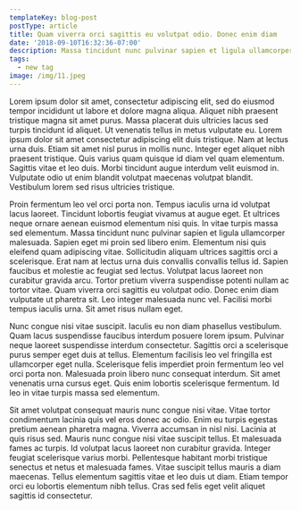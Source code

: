 ```yaml
---
templateKey: blog-post
postType: article
title: Quam viverra orci sagittis eu volutpat odio. Donec enim diam
date: '2018-09-10T16:32:36-07:00'
description: Massa tincidunt nunc pulvinar sapien et ligula ullamcorper malesuada.
tags:
  - new tag
image: /img/11.jpeg
---
```

Lorem ipsum dolor sit amet, consectetur adipiscing elit, sed do eiusmod tempor incididunt ut labore et dolore magna aliqua. Aliquet nibh praesent tristique magna sit amet purus. Massa placerat duis ultricies lacus sed turpis tincidunt id aliquet. Ut venenatis tellus in metus vulputate eu. Lorem ipsum dolor sit amet consectetur adipiscing elit duis tristique. Nam at lectus urna duis. Etiam sit amet nisl purus in mollis nunc. Integer eget aliquet nibh praesent tristique. Quis varius quam quisque id diam vel quam elementum. Sagittis vitae et leo duis. Morbi tincidunt augue interdum velit euismod in. Vulputate odio ut enim blandit volutpat maecenas volutpat blandit. Vestibulum lorem sed risus ultricies tristique.



Proin fermentum leo vel orci porta non. Tempus iaculis urna id volutpat lacus laoreet. Tincidunt lobortis feugiat vivamus at augue eget. Et ultrices neque ornare aenean euismod elementum nisi quis. In vitae turpis massa sed elementum. Massa tincidunt nunc pulvinar sapien et ligula ullamcorper malesuada. Sapien eget mi proin sed libero enim. Elementum nisi quis eleifend quam adipiscing vitae. Sollicitudin aliquam ultrices sagittis orci a scelerisque. Erat nam at lectus urna duis convallis convallis tellus id. Sapien faucibus et molestie ac feugiat sed lectus. Volutpat lacus laoreet non curabitur gravida arcu. Tortor pretium viverra suspendisse potenti nullam ac tortor vitae. Quam viverra orci sagittis eu volutpat odio. Donec enim diam vulputate ut pharetra sit. Leo integer malesuada nunc vel. Facilisi morbi tempus iaculis urna. Sit amet risus nullam eget.



Nunc congue nisi vitae suscipit. Iaculis eu non diam phasellus vestibulum. Quam lacus suspendisse faucibus interdum posuere lorem ipsum. Pulvinar neque laoreet suspendisse interdum consectetur. Sagittis orci a scelerisque purus semper eget duis at tellus. Elementum facilisis leo vel fringilla est ullamcorper eget nulla. Scelerisque felis imperdiet proin fermentum leo vel orci porta non. Malesuada proin libero nunc consequat interdum. Sit amet venenatis urna cursus eget. Quis enim lobortis scelerisque fermentum. Id leo in vitae turpis massa sed elementum.



Sit amet volutpat consequat mauris nunc congue nisi vitae. Vitae tortor condimentum lacinia quis vel eros donec ac odio. Enim eu turpis egestas pretium aenean pharetra magna. Viverra accumsan in nisl nisi. Lacinia at quis risus sed. Mauris nunc congue nisi vitae suscipit tellus. Et malesuada fames ac turpis. Id volutpat lacus laoreet non curabitur gravida. Integer feugiat scelerisque varius morbi. Pellentesque habitant morbi tristique senectus et netus et malesuada fames. Vitae suscipit tellus mauris a diam maecenas. Tellus elementum sagittis vitae et leo duis ut diam. Etiam tempor orci eu lobortis elementum nibh tellus. Cras sed felis eget velit aliquet sagittis id consectetur.
